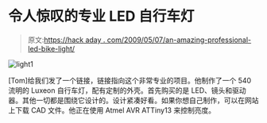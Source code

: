 # 令人惊叹的专业 LED 自行车灯

> 原文:[https://hack aday . com/2009/05/07/an-amazing-professional-led-bike-light/](https://hackaday.com/2009/05/07/an-amazingly-professional-led-bike-light/)

![light1](../Images/4fa6487f038f756e2e0209ae30c42f80.png "light1")

[Tom]给我们发了一个链接，链接指向这个非常专业的项目。他制作了一个 540 流明的 Luxeon 自行车灯，配有定制的外壳。首先购买的是 LED、镜头和驱动器。其他一切都是围绕它设计的。设计紧凑好看。如果你想自己制作，可以在网站上下载 CAD 文件。他正在使用 Atmel AVR ATTiny13 来控制亮度。
